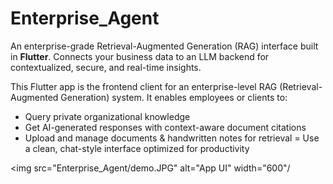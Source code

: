 # Enterprise_Agent
An enterprise-grade Retrieval-Augmented Generation (RAG) interface built in **Flutter**.
Connects your business data to an LLM backend for contextualized, secure, and real-time insights.
 

This Flutter app is the frontend client for an enterprise-level RAG (Retrieval-Augmented Generation) system. It enables employees or clients to:
- Query private organizational knowledge
- Get AI-generated responses with context-aware document citations
- Upload and manage documents & handwritten notes for retrieval
= Use a clean, chat-style interface optimized for productivity

<img src="Enterprise_Agent/demo.JPG" alt="App UI" width="600"/

